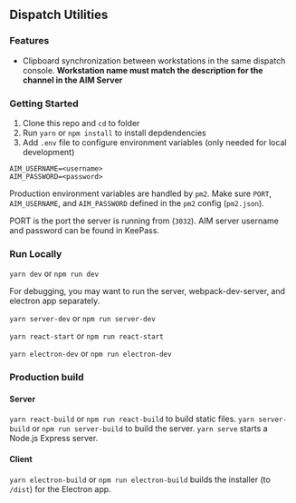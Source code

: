 ## Dispatch Utilities

### Features

- Clipboard synchronization between workstations in the same dispatch console. **Workstation name must match the description for the channel in the AIM Server**

### Getting Started

1.  Clone this repo and `cd` to folder
2.  Run `yarn` or `npm install` to install depdendencies
3.  Add `.env` file to configure environment variables (only needed for local development)

```
AIM_USERNAME=<username>
AIM_PASSWORD=<password>
```

Production environment variables are handled by `pm2`. Make sure `PORT`, `AIM_USERNAME`, and `AIM_PASSWORD` defined in the `pm2` config (`pm2.json`).

PORT is the port the server is running from (`3032`).
AIM server username and password can be found in KeePass.

### Run Locally

`yarn dev` or `npm run dev`

For debugging, you may want to run the server, webpack-dev-server, and electron app separately.

`yarn server-dev` or `npm run server-dev`

`yarn react-start` or `npm run react-start`

`yarn electron-dev` or `npm run electron-dev`

### Production build

#### Server

`yarn react-build` or `npm run react-build` to build static files.
`yarn server-build` or `npm run server-build` to build the server.
`yarn serve` starts a Node.js Express server.

#### Client

`yarn electron-build` or `npm run electron-build` builds the installer (to `/dist`) for the Electron app.

